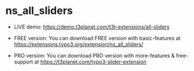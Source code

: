 # ns_all_sliders

- LIVE demo: https://demo.t3planet.com/t3t-extensions/all-sliders

- FREE version: You can download FREE version with basic-features at https://extensions.typo3.org/extension/ns_all_sliders/

- PRO version: You can download PRO version with more-features & free-support at https://t3planet.com/typo3-slider-extension
